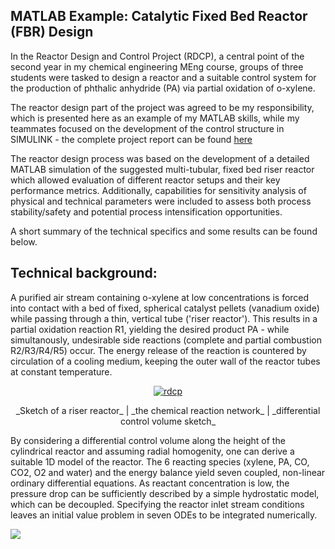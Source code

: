 ## MATLAB Example: Catalytic Fixed Bed Reactor (FBR) Design

In the Reactor Design and Control Project (RDCP), a central point of the second year in my chemical engineering MEng course, groups of three students were tasked to design a reactor and a suitable control system for the production of phthalic anhydride (PA) via partial oxidation of o-xylene. 

The reactor design part of the project was agreed to be my responsibility, which is presented here as an example of my MATLAB skills, while my teammates focused on the development of the control structure in SIMULINK - the complete project report can be found [here](https://www.google.com/search?q=achieved&oq=achieved&aqs=chrome..69i57j0l7.1006j0j7&sourceid=chrome&ie=UTF-8)

The reactor design process was based on the development of a detailed MATLAB simulation of the suggested multi-tubular, fixed bed riser reactor which allowed evaluation of different reactor setups and their key performance metrics. Additionally, capabilities for sensitivity analysis of physical and technical parameters were included to assess both process stability/safety and potential process intensification opportunities.

A short summary of the technical specifics and some results can be found below.  

## Technical background:

A purified air stream containing o-xylene at low concentrations is forced into contact with a bed of fixed, spherical catalyst pellets (vanadium oxide) while passing through a thin, vertical tube ('riser reactor'). This results in a partial oxidation reaction R1, yielding the desired product PA - while simultanously, undesirable side reactions (complete and partial combustion R2/R3/R4/R5) occur. The energy release of the reaction is countered by circulation of a cooling medium, keeping the outer wall of the reactor tubes at constant temperature. 

<p align="center">
<a href="https://ibb.co/WGRDskf"><img src="https://i.ibb.co/rFXbvxH/rdcp.png" alt="rdcp" border="0"></a>
</p>

<p align="center">
_Sketch of a riser reactor_ | _the chemical reaction network_ | _differential control volume sketch_
</p>
  
By considering a differential control volume along the height of the cylindrical reactor and assuming radial homogenity, one can derive a suitable 1D model of the reactor. The 6 reacting species (xylene, PA, CO, CO2, O2 and water) and the energy balance yield seven coupled, non-linear ordinary differential equations. As reactant concentration is low, the pressure drop can be sufficiently described by a simple hydrostatic model, which can be decoupled. Specifying the reactor inlet stream conditions leaves an initial value problem in seven ODEs to be integrated numerically.

<img src="https://render.githubusercontent.com/render/math?math=\frac{d\dot{n}_{xyl}}{dh}= -A(1-\epsilon)\rho_c (r_1 + r_2 + r_3) \mathrm{where} r_i=\frac{k_i c_{O_2}^{n_i }b_ic_{xyl} \mathrm{and} k_i=e^{\mathrm{ln}k_{0,i}-\frac{E_{a,i}}{RT}}}{1+b_ic_{xyl}}">


